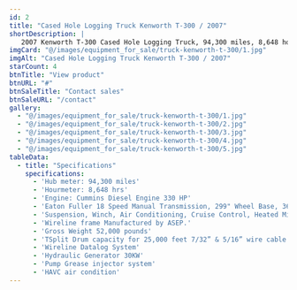 ```yaml
---
id: 2
title: "Cased Hole Logging Truck Kenworth T-300 / 2007"
shortDescription: |
   2007 Kenworth T-300 Cased Hole Logging Truck, 94,300 miles, 8,648 hours, Cummins 330 HP Diesel Engine, Eaton Fuller 18-speed transmission, 25,000 ft wireline capacity, hydraulic generator, and more.
imgCard: "@/images/equipment_for_sale/truck-kenworth-t-300/1.jpg"
imgAlt: "Cased Hole Logging Truck Kenworth T-300 / 2007"
starCount: 4
btnTitle: "View product"
btnURL: "#"
btnSaleTitle: "Contact sales"
btnSaleURL: "/contact"
gallery:
  - "@/images/equipment_for_sale/truck-kenworth-t-300/1.jpg"
  - "@/images/equipment_for_sale/truck-kenworth-t-300/2.jpg"
  - "@/images/equipment_for_sale/truck-kenworth-t-300/3.jpg"
  - "@/images/equipment_for_sale/truck-kenworth-t-300/4.jpg"
  - "@/images/equipment_for_sale/truck-kenworth-t-300/5.jpg"
tableData:
  - title: "Specifications"
    specifications:
      - 'Hub meter: 94,300 miles'
      - 'Hourmeter: 8,648 hrs'
      - 'Engine: Cummins Diesel Engine 330 HP'
      - 'Eaton Fuller 18 Speed Manual Transmission, 299" Wheel Base, 36” Flat Top Sleeper, Air Ride'
      - 'Suspension, Winch, Air Conditioning, Cruise Control, Heated Mirrors.'
      - 'Wireline frame Manufactured by ASEP.'
      - 'Gross Weight 52,000 pounds'
      - 'TSplit Drum capacity for 25,000 feet 7/32” & 5/16” wire cable.'
      - 'Wireline Datalog System'
      - 'Hydraulic Generator 30KW'
      - 'Pump Grease injector system'
      - 'HAVC air condition'
---
```

